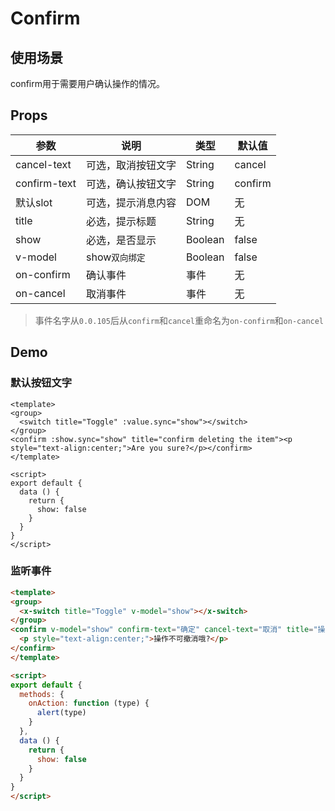 # Confirm 

## 使用场景

confirm用于需要用户确认操作的情况。

## Props

| 参数         | 说明                  | 类型        | 默认值 |
| ----------- | ---------------------- | ---------- | ------- |
| cancel-text | 可选，取消按钮文字 | String | cancel |
| confirm-text | 可选，确认按钮文字 | String | confirm |
| 默认slot | 可选，提示消息内容 | DOM | 无 |
| title | 必选，提示标题 | String | 无 |
| show | 必选，是否显示 | Boolean | false |
|v-model | show`双向绑定` | Boolean | false |
| on-confirm | 确认事件 | 事件 | 无 |
| on-cancel | 取消事件 | 事件 | 无 |

> 事件名字从`0.0.105`后从`confirm`和`cancel`重命名为`on-confirm`和`on-cancel`

## Demo

### 默认按钮文字

``` vux height=200 components=Confirm,Group,Switch
<template>
<group>
  <switch title="Toggle" :value.sync="show"></switch>
</group>
<confirm :show.sync="show" title="confirm deleting the item"><p style="text-align:center;">Are you sure?</p></confirm>
</template>

<script>
export default {
  data () {
    return {
      show: false
    }
  }
}
</script>
```

### 监听事件

``` html
<template>
<group>
  <x-switch title="Toggle" v-model="show"></x-switch>
</group>
<confirm v-model="show" confirm-text="确定" cancel-text="取消" title="操作提示" @on-confirm="onAction('确认')" @on-cancel="onAction('取消')">
  <p style="text-align:center;">操作不可撤消哦?</p>
</confirm>
</template>

<script>
export default {
  methods: {
    onAction: function (type) {
      alert(type)
    }
  },
  data () {
    return {
      show: false
    }
  }
}
</script>
```